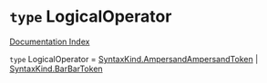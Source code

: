 # `type` LogicalOperator

[Documentation Index](../README.md)

`type` LogicalOperator = [SyntaxKind.AmpersandAmpersandToken](../private.enum.SyntaxKind/README.md#ampersandampersandtoken--56) | [SyntaxKind.BarBarToken](../private.enum.SyntaxKind/README.md#barbartoken--57)